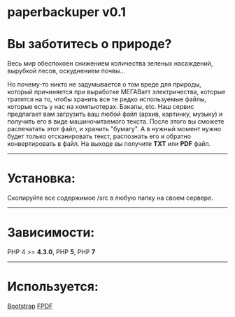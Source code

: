 # paperbackuper v0.1

# Вы заботитесь о природе?

Весь мир обеспокоен снижением количества зеленых насаждений, вырубкой лесов, оскуднением почвы...

Но почему-то никто не задумывается о том вреде для природы, который причиняется при выработке МЕГАВатт электричества, которые тратятся на то, чтобы хранить все те редко используемые файлы, которые есть у нас на компьютерах. Бэкапы, etc.
Наш сервис предлагает вам загрузить ваш любой файл (архив, картинку, музыку) и получить его в виде машиночитаемого текста. После этого вы сможете распечатать этот файл, и хранить "бумагу". А в нужный момент нужно будет только отсканировать текст, распознать его и обратно конвертировать в файл.
На выходе вы получите **TXT** или **PDF** файл.

------

# Установка:
Скопируйте все содержимое /src в любую папку на своем сервере.

------

# Зависимости:
PHP 4 >= **4.3.0**, PHP **5**, PHP **7**

------

# Используется:
[Bootstrap](https://getbootstrap.com/ "Bootstrap")
[FPDF](http://www.fpdf.org/ "FPDF")